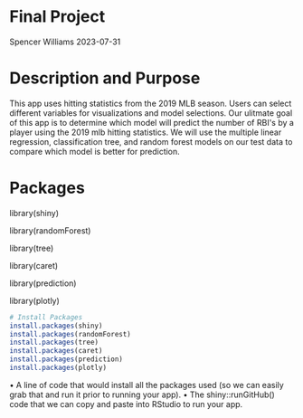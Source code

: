 Final Project
================
Spencer Williams
2023-07-31

# Description and Purpose

This app uses hitting statistics from the 2019 MLB season. Users can select different variables for visualizations and model selections. Our ulitmate goal of this app is to determine which model will predict the number of RBI's by a player using the 2019 mlb hitting statistics. We will use the multiple linear regression, classification tree, and random forest models on our test data to compare which model is better for prediction. 

# Packages

library(shiny)

library(randomForest)

library(tree)

library(caret)

library(prediction)

library(plotly)

``` r
# Install Packages
install.packages(shiny)
install.packages(randomForest)
install.packages(tree)
install.packages(caret)
install.packages(prediction)
install.packages(plotly)
```




• A line of code that would install all the packages used (so we can easily grab that and run it prior to
running your app).
• The shiny::runGitHub() code that we can copy and paste into RStudio to run your app.
